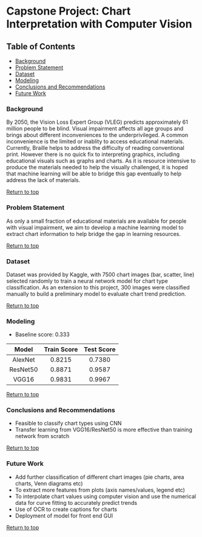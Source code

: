 # Capstone Project: Chart Interpretation with Computer Vision

## Table of Contents
- [Background](#Background)  
- [Problem Statement](#Problem-Statement) 
- [Dataset](#Dataset)
- [Modeling](#Modeling)
- [Conclusions and Recommendations](#Conclusions-and-Recommendations)
- [Future Work](#Future-Work)


### Background
By 2050, the Vision Loss Expert Group (VLEG) predicts approximately 61 million people to be blind. Visual impairment affects all age groups and brings about different inconveniences to the underprivileged. A common inconvenience is the limited or inablity to access educational materials. Currently, Braille helps to address the difficulty of reading conventional print. However there is no quick fix to interpreting graphics, including educational visuals such as graphs and charts. As it is resource intensive to produce the materials needed to help the visually challenged, it is hoped that machine learning will be able to bridge this gap eventually to help address the lack of materials.

[Return to top](#Table-of-Contents)  

### Problem Statement
As only a small fraction of educational materials are available for people with visual impairment, we aim to develop a machine learning model to extract chart information to help bridge the gap in learning resources.

[Return to top](#Table-of-Contents)  

### Dataset
Dataset was provided by Kaggle, with 7500 chart images (bar, scatter, line) selected randomly to train a neural network model for chart type classification. As an extension to this project, 300 images were classified manually to build a preliminary model to evaluate chart trend prediction.

[Return to top](#Table-of-Contents)


### Modeling

- Baseline score: 0.333


| Model | Train Score | Test Score |
| :-: | :-: | :-: |
| AlexNet 	|   0.8215 	  |     0.7380 |
| ResNet50  |   0.8871 	  |     0.9587 |
| VGG16  	|   0.9831 	  |     0.9967 |


[Return to top](#Table-of-Contents)


### Conclusions and Recommendations
- Feasible to classify chart types using CNN
- Transfer learning from VGG16/ResNet50 is more effective than training network from scratch
 
[Return to top](#Table-of-Contents)

### Future Work

- Add further classification of different chart images (pie charts, area charts, Venn diagrams etc)
- To extract more features from plots (axis names/values, legend etc)
- To interpolate chart values using computer vision and use the numerical data for curve fitting to accurately predict trends
- Use of OCR to create captions for charts
- Deployment of model for front end GUI

[Return to top](#Table-of-Contents)